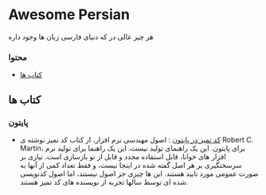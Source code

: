 # Awesome Persian
هر چیز عالی در که  دنیای فارسی زبان ها وجود داره

### محتوا

- [کتاب ها](#books)

## کتاب ها

### پایتون

- [کد تمیز در پایتون](https://github.com/SepehrRasouli/clean-code-python) :
اصول مهندسی نرم افزار، از کتاب کد تمیز نوشته ی Robert C. Martin، برای پایتون. این یک راهنمای تولید نیست، این یک راهنما برای تولید نرم افزار های خوانا، قابل استفاده مجدد و قابل از نو بازسازی است. نیازی بر سرسختگیری بر هر اصل گفته شده در اینجا نیست، و فقط تعداد کمی از آنها به صورت عمومی مورد تایید هستند. این ها چیزی جز اصول نیستند، اما اصول کدنویسی شده ای توسط سالها تجربه از نویسنده های کد تمیز هستند.